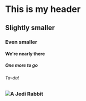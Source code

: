 # This is my header
## Slightly smaller
### Even smaller
#### We're nearly there
##### One more to go
###### Ta-da!
### ![A Jedi Rabbit](https://github.com/Azzbo77/urban-octo-bassoon/assets/104032494/a48208cc-16eb-4ecf-a966-abab5c34d054)
